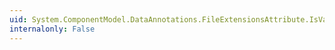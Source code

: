 ```yaml
---
uid: System.ComponentModel.DataAnnotations.FileExtensionsAttribute.IsValid(System.Object)
internalonly: False
---
```

